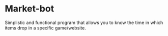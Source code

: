 # Market-bot
Simplistic and functional program that allows you to know the time in which items drop in a specific game/website.
